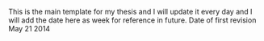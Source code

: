 This is the main template for my thesis and I will update it every day and I will add the date here as week for reference in future.
Date of first revision May 21 2014
